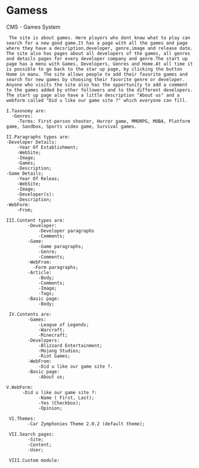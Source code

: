 # Gamess
CMS - Games System

     The site is about games. Here players who dont know what to play can search for a new good game.It has a page with all the games and page where they have a decsription,developer, genre,image and release date. The site also has pages about all developers of the games, all genres and details pages for every developer company and genre.The start up page has a menu with Games, Developers, Genres and Home.At all time it is possible to go back to the star up page, by clicking the button Home in manu. The site allows people to add their favorite games and search for new games by choosing their favorite genre or developer. Anyone who visits the site also has the opportunity to add a comment to the games added by other followers and to the different developers. The start up page also have a little description "About us" and a webform called "Did u like our game site ?" which everyone can fill.

    I.Taxonomy are:
      -Genres:
        -Terms: First-person shooter, Horror game, MMORPG, MOBA, Platform game, Sandbox, Sports video game, Survival games.

    II.Paragraphs types are:
    -Developer Details:
        -Year Of Establishment;
        -WebSite;
        -Image;
        -Games;
        -Description;
    -Game Details;
        -Year Of Releas;
        -WebSite;
        -Image;
        -Developer(s):
        -Description;
    -WebForm:
        -From;
        
    III.Content types are:
			-Developer:
				-Developer paragraphs
				-Comments;
			-Game:
				-Game paragraphs;
				-Genre;
				-Comments;
			-WebFrom:
			  -Form paragraphs;
			-Article:
				-Body;
				-Comments;
				-Image;
				-Tags;
			-Basic page:
				-Body;
        
     IV.Contents are:
			-Games:
				-League of Legends;
				-Warcraft;
				-Minecraft;
			-Developers:
				-Blizzard Entertainment;
				-Mojang Studios;
				-Riot Games;
			-WebFrom:
				-Did u like our game site ?.
			-Basic page:
				-About us;
				
    V.WebForm:
		  -Did u like our game site ?:
				-Name ( First, Last);
				-Yes (Checkbox);
				-Opinion;
	
     VI.Themes:
		    -Car Zymphonies Theme 2.0.2 (default theme);
	
     VII.Search pages:
		    -Site;
		    -Content;
		    -User;
	
     VIII.Custom module:
